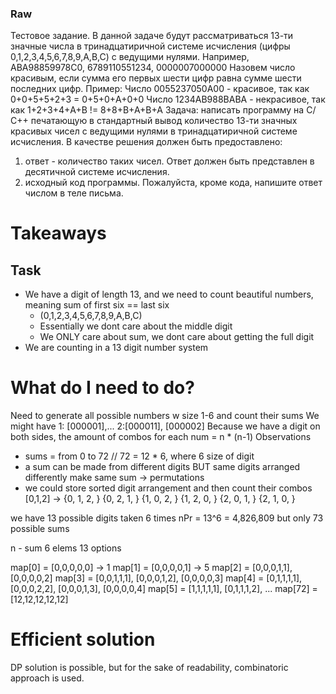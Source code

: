 ### Raw
Тестовое задание.
В данной задаче будут рассматриваться 13-ти значные числа в тринадцатиричной системе исчисления (цифры 0,1,2,3,4,5,6,7,8,9,A,B,C) с ведущими нулями.
Например, ABA98859978C0, 6789110551234, 0000007000000
Назовем число красивым, если сумма его первых шести цифр равна сумме шести последних цифр.
Пример:
Число 0055237050A00 - красивое, так как 0+0+5+5+2+3 = 0+5+0+A+0+0
Число 1234AB988BABA - некрасивое, так как 1+2+3+4+A+B != 8+8+B+A+B+A 
Задача:
написать программу на С/С++ печатающую в стандартный вывод количество 13-ти значных красивых чисел с ведущими нулями в тринадцатиричной системе исчисления.
В качестве решения должен быть предоставлено:
1) ответ - количество таких чисел. Ответ должен быть представлен в десятичной системе исчисления.
2) исходный код программы.
Пожалуйста, кроме кода, напишите ответ числом в теле письма.


# Takeaways
## Task
- We have a digit of length 13, and we need to count beautiful numbers, meaning sum of first six == last six
    - (0,1,2,3,4,5,6,7,8,9,A,B,C)
    - Essentially we dont care about the middle digit
    - We ONLY care about sum, we dont care about getting the full digit
- We are counting in a 13 digit number system

# What do I need to do?
Need to generate all possible numbers w size 1-6 and count their sums
We might have 1: [000001],...
2:[000011], [000002]
Because we have a digit on both sides, the amount of combos for each num = n * (n-1)
Observations
- sums = from 0 to 72    // 72 = 12 * 6, where 6 size of digit 
- a sum can be made from different digits BUT same digits arranged differently make same sum -> permutations
- we could store sorted digit arrangement and then count their combos [0,1,2] -> {0, 1, 2, }
{0, 2, 1, }
{1, 0, 2, }
{1, 2, 0, }
{2, 0, 1, }
{2, 1, 0, }

we have 13 possible digits taken 6 times
nPr = 13^6 = 4,826,809
but only 73 possible sums

n - sum
6 elems
13 options

map[0] = [0,0,0,0,0] -> 1
map[1] = [0,0,0,0,1] -> 5 
map[2] = [0,0,0,1,1], [0,0,0,0,2]
map[3] = [0,0,1,1,1], [0,0,0,1,2], [0,0,0,0,3]
map[4] = [0,1,1,1,1], [0,0,0,2,2], [0,0,0,1,3], [0,0,0,0,4]
map[5] = [1,1,1,1,1], [0,1,1,1,2], 
...
map[72] = [12,12,12,12,12]

# Efficient solution
DP solution is possible, but for the sake of readability, combinatoric approach is used.